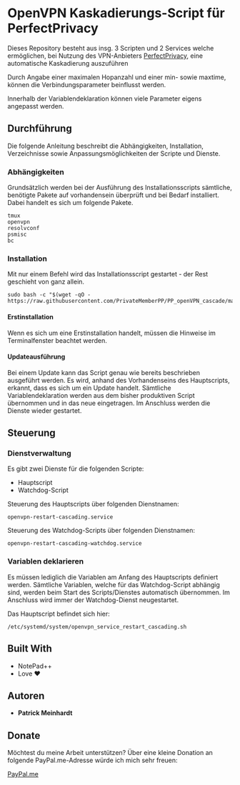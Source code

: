 # OpenVPN Kaskadierungs-Script für PerfectPrivacy

Dieses Repository besteht aus insg. 3 Scripten und 2 Services welche ermöglichen, bei Nutzung des VPN-Anbieters [PerfectPrivacy](https://www.perfect-privacy.com), eine automatische Kaskadierung auszuführen

Durch Angabe einer maximalen Hopanzahl und einer min- sowie maxtime, können die Verbindungsparameter beinflusst werden.

Innerhalb der Variablendeklaration können viele Parameter eigens angepasst werden.

## Durchführung

Die folgende Anleitung beschreibt die Abhängigkeiten, Installation, Verzeichnisse sowie Anpassungsmöglichkeiten der Scripte und Dienste.

### Abhängigkeiten

Grundsätzlich werden bei der Ausführung des Installationsscripts sämtliche, benötigte Pakete auf vorhandensein überprüft und bei Bedarf installiert.
Dabei handelt es sich um folgende Pakete.

```
tmux
openvpn
resolvconf
psmisc
bc
```

### Installation

Mit nur einem Befehl wird das Installationsscript gestartet - der Rest geschieht von ganz allein.

```
sudo bash -c "$(wget -qO - https://raw.githubusercontent.com/PrivateMemberPP/PP_openVPN_cascade/master/install_ovpn_cascading.sh)"
```
#### Erstinstallation
Wenn es sich um eine Erstinstallation handelt, müssen die Hinweise im Terminalfenster beachtet werden.

#### Updateausführung
Bei einem Update kann das Script genau wie bereits beschrieben ausgeführt werden.
Es wird, anhand des Vorhandenseins des Hauptscripts, erkannt, dass es sich um ein Update handelt.
Sämtliche Variablendeklaration werden aus dem bisher produktiven Script übernommen und in das neue eingetragen.
Im Anschluss werden die Dienste wieder gestartet.

## Steuerung 

### Dienstverwaltung
Es gibt zwei Dienste für die folgenden Scripte:
* Hauptscript
* Watchdog-Script

Steuerung des Hauptscripts über folgenden Dienstnamen:
```
openvpn-restart-cascading.service
```

Steuerung des Watchdog-Scripts über folgenden Dienstnamen:
```
openvpn-restart-cascading-watchdog.service
```

### Variablen deklarieren
Es müssen lediglich die Variablen am Anfang des Hauptscripts definiert werden.
Sämtliche Variablen, welche für das Watchdog-Script abhängig sind, werden beim Start des Scripts/Dienstes automatisch übernommen.
Im Anschluss wird immer der Watchdog-Dienst neugestartet.

Das Hauptscript befindet sich hier:
```
/etc/systemd/system/openvpn_service_restart_cascading.sh
```

## Built With

* NotePad++
* Love ♥

## Autoren

* **Patrick Meinhardt**

## Donate

Möchtest du meine Arbeit unterstützen?
Über eine kleine Donation an folgende PayPal.me-Adresse würde ich mich sehr freuen:

[PayPal.me](https://www.paypal.me/patricklwl)
